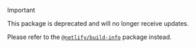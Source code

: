> [!IMPORTANT]  
> This package is deprecated and will no longer receive updates.
>
> Please refer to the [`@netlify/build-info`](https://www.npmjs.com/package/@netlify/build-info) package instead.
